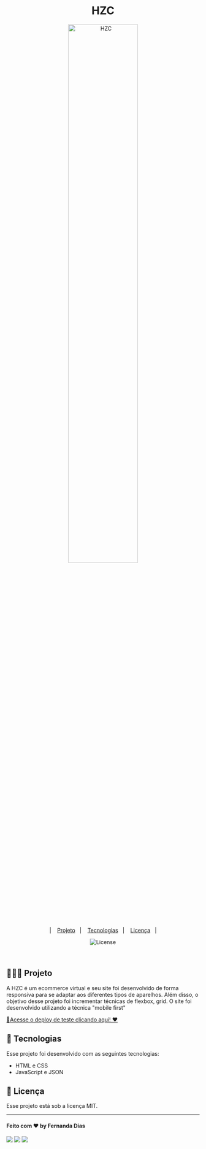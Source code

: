 <h1 align="center"> HZC </h1>

<p align="center">
  <img alt="HZC" src=".github/PREVIEW.png" width="60%">
</p>

<p align="center">
  &nbsp;&nbsp;&nbsp;|&nbsp;&nbsp;&nbsp;
      <a href="#-projeto">Projeto</a>&nbsp;&nbsp;&nbsp;|&nbsp;&nbsp;&nbsp;
  <a href="#-tecnologias">Tecnologias</a>&nbsp;&nbsp;&nbsp;|&nbsp;&nbsp;&nbsp;
  <a href="#memo-licença">Licença</a>&nbsp;&nbsp;&nbsp;|&nbsp;&nbsp;&nbsp;
</p>

<p align="center">
  <img alt="License" src="https://img.shields.io/static/v1?label=license&message=MIT&color=49AA26&labelColor=000000">
</p>

<br>


## 👩🏻‍💻 Projeto
<p> A HZC é um ecommerce virtual e seu site foi desenvolvido de forma responsiva para se adaptar aos diferentes tipos de aparelhos. Além disso, o objetivo desse projeto foi incrementar técnicas de flexbox, grid. O site foi desenvolvido utilizando a técnica "mobile first"</p>

[🔗Acesse o deploy de teste clicando aqui! ❤️](https://fernandadiasm.github.io/ecommerce-hzc/)

## 🚀 Tecnologias

Esse projeto foi desenvolvido com as seguintes tecnologias:

- HTML e CSS
- JavaScript e JSON

## :memo: Licença

Esse projeto está sob a licença MIT.

---
#### Feito com ❤️ by Fernanda Dias
<div>
<p align="left">
<a href="https://www.linkedin.com/in/fernandadiasme" target="_blank"><img src="https://img.shields.io/badge/-LinkedIn-%230077B5?style=for-the-badge&logo=linkedin&logoColor=white" target="_blank"></a>  
<a href = "mailto:fernandadiasme@gmail.com"><img src="https://img.shields.io/badge/-Gmail-%23333?style=for-the-badge&logo=gmail&logoColor=white" target="_blank"></a>
<a href="https://instagram.com/ferandadias" target="_blank"><img src="https://img.shields.io/badge/-Instagram-%23E4405F?style=for-the-badge&logo=instagram&logoColor=white" target="_blank"></a>
</div>
